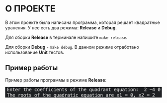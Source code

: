 # О ПРОЕКТЕ

В этом проекте была написана программа, которая решает квадратные уранения. У нее есть два режима: **Release** и **Debug**.

Для сборки **Release** в терминале напишите ``make release``.

Для сборки **Debug** - ``make debug``. В данном режиме отработано использование **Unit** тестов.

## Пример работы
Пример работы программы в режиме **Release**:

![Exemple](readme_files/Readme_exemple.png)